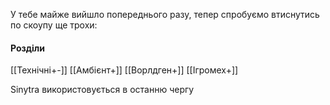 У тебе майже вийшло попереднього разу, тепер спробуємо втиснутись по скоупу ще трохи:

#### Розділи
[[Технічні+-]]
[[Амбієнт+]]
[[Ворлдген+]]
[[Ігромех+]]

Sinytra використовується в останню чергу